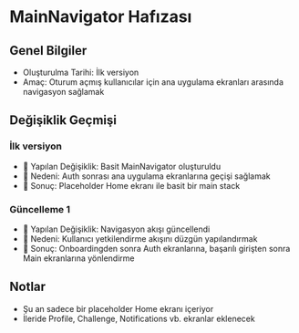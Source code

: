 # MainNavigator Hafızası

## Genel Bilgiler

- Oluşturulma Tarihi: İlk versiyon
- Amaç: Oturum açmış kullanıcılar için ana uygulama ekranları arasında navigasyon sağlamak

## Değişiklik Geçmişi

### İlk versiyon

- 🔄 Yapılan Değişiklik: Basit MainNavigator oluşturuldu
- 📝 Nedeni: Auth sonrası ana uygulama ekranlarına geçişi sağlamak
- 🎯 Sonuç: Placeholder Home ekranı ile basit bir main stack

### Güncelleme 1

- 🔄 Yapılan Değişiklik: Navigasyon akışı güncellendi
- 📝 Nedeni: Kullanıcı yetkilendirme akışını düzgün yapılandırmak
- 🎯 Sonuç: Onboardingden sonra Auth ekranlarına, başarılı girişten sonra Main ekranlarına yönlendirme

## Notlar

- Şu an sadece bir placeholder Home ekranı içeriyor
- İleride Profile, Challenge, Notifications vb. ekranlar eklenecek
